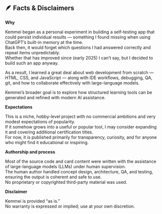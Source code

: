 ## 🪶 Facts & Disclaimers

**Why**  

Kemmei began as a personal experiment in building a self-testing app that could persist individual results — something I found missing when using ChatGPT’s built-in memory at the time.  
Back then, it would forget which questions I had answered correctly and repeat items unpredictably.  
Whether that has improved since (early 2025) I can’t say, but I decided to build such an app anyway.

As a result, I learned a great deal about web development from scratch — HTML, CSS, and JavaScript — along with IDE workflows, debugging, QA, git, and how to collaborate effectively with large-language models.

Kemmei’s broader goal is to explore how structured learning tools can be generated and refined with modern AI assistance.

**Expectations**  

This is a niche, hobby-level project with no commercial ambitions and very modest expectations of popularity.  
If it somehow grows into a useful or popular tool, I may consider expanding it and covering additional certification titles.  
For now, it is published primarily for transparency, curiosity, and for anyone who might find it educational or inspiring.

**Authorship and process**  

Most of the source code and card content were written with the assistance of large-language models (LLMs) under human supervision.  
The human author handled concept design, architecture, QA, and testing, ensuring the output is coherent and safe to use.  
No proprietary or copyrighted third-party material was used.

**Disclaimer**  

Kemmei is provided “as is.”  
No warranty is expressed or implied; use at your own discretion.  

